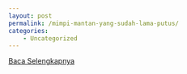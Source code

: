 ```yaml
---
layout: post
permalink: /mimpi-mantan-yang-sudah-lama-putus/
categories:
    - Uncategorized
---
```


[Baca Selengkapnya](/07)